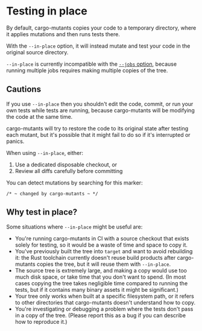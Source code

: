 # Testing in place

By default, cargo-mutants copies your code to a temporary directory, where it applies mutations and then runs tests there.

With the `--in-place` option, it will instead mutate and test your code in the original source directory.

`--in-place` is currently incompatible with the [`--jobs` option](parallelism.md), because running multiple jobs requires making multiple copies of the tree.

## Cautions

If you use `--in-place` then you shouldn't edit the code, commit, or run your own tests while tests are running, because cargo-mutants will be modifying the code at the same time.

cargo-mutants will try to restore the code to its original state after testing each mutant, but it's possible that it might fail to do so if it's interrupted or panics.

When using `--in-place`, either:

1. Use a dedicated disposable checkout, or
2. Review all diffs carefully before committing

You can detect mutations by searching for this marker:

    /* ~ changed by cargo-mutants ~ */

## Why test in place?

Some situations where `--in-place` might be useful are:

* You're running cargo-mutants in CI with a source checkout that exists solely for testing, so it would be a waste of time and space to copy it.
* You've previously built the tree into `target` and want to avoid rebuilding it: the Rust toolchain currently doesn't reuse build products after cargo-mutants copies the tree, but it will reuse them with `--in-place`.
* The source tree is extremely large, and making a copy would use too much disk space, or take time that you don't want to spend. (In most cases copying the tree takes negligible time compared to running the tests, but if it contains many binary assets it might be significant.)
* Your tree only works when built at a specific filesystem path, or it refers to other directories that cargo-mutants doesn't understand how to copy.
* You're investigating or debugging a problem where the tests don't pass in a copy of the tree. (Please report this as a bug if you can describe how to reproduce it.)
